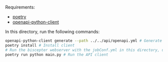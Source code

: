 Requirements:
- [poetry](https://python-poetry.org)
- [openapi-python-client](https://github.com/openapi-generators/openapi-python-client)

In this directory, run the following commands:
```bash
openapi-python-client generate --path ../../api/openapi.yml # Generate the openAPI python client
poetry install # Install client
# Run the biscepter webserver with the jobConf.yml in this directory, use three replicas!
poetry run python main.py # Run the API client
```
